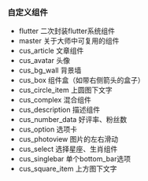 ### 自定义组件

- flutter 二次封装flutter系统组件
- master 关于大师中可复用的组件
- cus_article 文章组件
- cus_avatar 头像
- cus_bg_wall 背景墙
- cus_box 组件盒（如带右侧箭头的盒子）
- cus_circle_item 上圆图下文字
- cus_complex 混合组件
- cus_description 描述组件
- cus_number_data 好评率、粉丝数
- cus_option 选项卡 
- cus_photoview 图片的左右滑动
- cus_select 选择星座、生肖组件
- cus_singlebar 单个bottom_bar选项
- cus_square_item 上方图下文字
